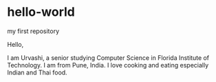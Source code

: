 # hello-world
my first repository

Hello,

I am Urvashi, a senior studying Computer Science in Florida Institute of Technology. I am from Pune, India. 
I love cooking and eating especially Indian and Thai food.
